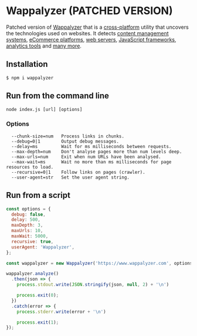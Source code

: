 # Wappalyzer (PATCHED VERSION)

Patched version of
[Wappalyzer](https://www.wappalyzer.com/) that is a
[cross-platform](https://github.com/AliasIO/Wappalyzer/wiki/Drivers) utility that uncovers the
technologies used on websites. It detects
[content management systems](https://www.wappalyzer.com/categories/cms),
[eCommerce platforms](https://www.wappalyzer.com/categories/ecommerce),
[web servers](https://www.wappalyzer.com/categories/web-servers),
[JavaScript frameworks](https://www.wappalyzer.com/categories/javascript-frameworks),
[analytics tools](https://www.wappalyzer.com/categories/analytics) and
[many more](https://www.wappalyzer.com/applications).


## Installation

```shell
$ npm i wappalyzer
```


## Run from the command line

```
node index.js [url] [options]
```

### Options

```
  --chunk-size=num   Process links in chunks.
  --debug=0|1        Output debug messages.
  --delay=ms         Wait for ms milliseconds between requests.
  --max-depth=num    Don't analyse pages more than num levels deep.
  --max-urls=num     Exit when num URLs have been analysed.
  --max-wait=ms      Wait no more than ms milliseconds for page resources to load.
  --recursive=0|1    Follow links on pages (crawler).
  --user-agent=str   Set the user agent string.
```


## Run from a script

```javascript
const options = {
  debug: false,
  delay: 500,
  maxDepth: 3,
  maxUrls: 10,
  maxWait: 5000,
  recursive: true,
  userAgent: 'Wappalyzer',
};

const wappalyzer = new Wappalyzer('https://www.wappalyzer.com', options);

wappalyzer.analyze()
  .then(json => {
    process.stdout.write(JSON.stringify(json, null, 2) + '\n')

    process.exit(0);
  })
  .catch(error => {
    process.stderr.write(error + '\n')

    process.exit(1);
});
```
